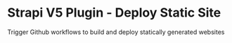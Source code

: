 # Strapi V5 Plugin - Deploy Static Site

Trigger Github workflows to build and deploy statically generated websites
